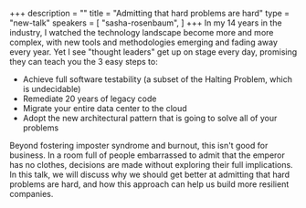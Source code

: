 +++
description = ""
title = "Admitting that hard problems are hard"
type = "new-talk"
speakers = [
        "sasha-rosenbaum",
]
+++
In my 14 years in the industry, I watched the technology landscape become more and more complex, with new tools and methodologies emerging and fading away every year.  Yet I see "thought leaders" get up on stage every day, promising they can teach you the 3 easy steps to:

- Achieve full software testability (a subset of the Halting Problem, which is undecidable)
- Remediate 20 years of legacy code
- Migrate your entire data center to the cloud
- Adopt the new architectural pattern that is going to solve all of your problems

Beyond fostering imposter syndrome and burnout, this isn't good for business. In a room full of people embarrassed to admit that the emperor has no clothes, decisions are made without exploring their full implications.
In this talk, we will discuss why we should get better at admitting that hard problems are hard, and how this approach can help us build more resilient companies.